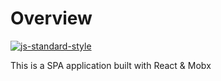 # Overview

[![js-standard-style](https://img.shields.io/badge/code%20style-standard-brightgreen.svg)](http://standardjs.com/)


This is a SPA application built with React & Mobx
